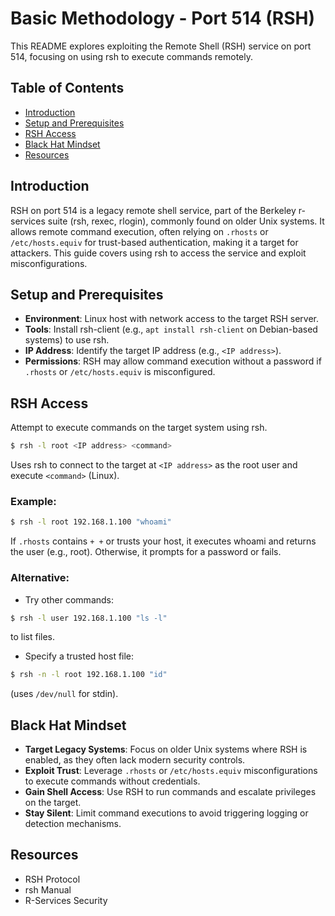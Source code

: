 # Basic Methodology - Port 514 (RSH)

This README explores exploiting the Remote Shell (RSH) service on port 514, focusing on using rsh to execute commands remotely.

## Table of Contents

- [Introduction](#introduction)
- [Setup and Prerequisites](#setup-and-prerequisites)
- [RSH Access](#rsh-access)
- [Black Hat Mindset](#black-hat-mindset)
- [Resources](#resources)

## Introduction

RSH on port 514 is a legacy remote shell service, part of the Berkeley r-services suite (rsh, rexec, rlogin), commonly found on older Unix systems. It allows remote command execution, often relying on `.rhosts` or `/etc/hosts.equiv` for trust-based authentication, making it a target for attackers. This guide covers using rsh to access the service and exploit misconfigurations.

## Setup and Prerequisites

- **Environment**: Linux host with network access to the target RSH server.
- **Tools**: Install rsh-client (e.g., `apt install rsh-client` on Debian-based systems) to use rsh.
- **IP Address**: Identify the target IP address (e.g., `<IP address>`).
- **Permissions**: RSH may allow command execution without a password if `.rhosts` or `/etc/hosts.equiv` is misconfigured.

## RSH Access

Attempt to execute commands on the target system using rsh.

```bash
$ rsh -l root <IP address> <command>
```
Uses rsh to connect to the target at `<IP address>` as the root user and execute `<command>` (Linux).

### Example:

```bash
$ rsh -l root 192.168.1.100 "whoami"
```
If `.rhosts` contains `+ +` or trusts your host, it executes whoami and returns the user (e.g., root). Otherwise, it prompts for a password or fails.

### Alternative:

- Try other commands: 
```bash
$ rsh -l user 192.168.1.100 "ls -l"
```
to list files.
- Specify a trusted host file: 
```bash
$ rsh -n -l root 192.168.1.100 "id"
```
(uses `/dev/null` for stdin).

## Black Hat Mindset

- **Target Legacy Systems**: Focus on older Unix systems where RSH is enabled, as they often lack modern security controls.
- **Exploit Trust**: Leverage `.rhosts` or `/etc/hosts.equiv` misconfigurations to execute commands without credentials.
- **Gain Shell Access**: Use RSH to run commands and escalate privileges on the target.
- **Stay Silent**: Limit command executions to avoid triggering logging or detection mechanisms.

## Resources

- RSH Protocol
- rsh Manual
- R-Services Security

